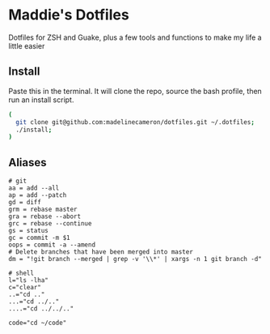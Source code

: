 # Maddie's Dotfiles

Dotfiles for ZSH and Guake, plus a few tools and functions to make my life a little easier

## Install
Paste this in the terminal. It will clone the repo, source the bash profile, then run an install script.
```bash
(
  git clone git@github.com:madelinecameron/dotfiles.git ~/.dotfiles;
  ./install;
)
```

## Aliases
```shell
# git
aa = add --all
ap = add --patch
gd = diff
grm = rebase master
gra = rebase --abort
grc = rebase --continue
gs = status
gc = commit -m $1
oops = commit -a --amend
# Delete branches that have been merged into master
dm = "!git branch --merged | grep -v '\\*' | xargs -n 1 git branch -d"

# shell
l="ls -lha"
c="clear"
..="cd .."
...="cd ../.."
....="cd ../../.."

code="cd ~/code"
```